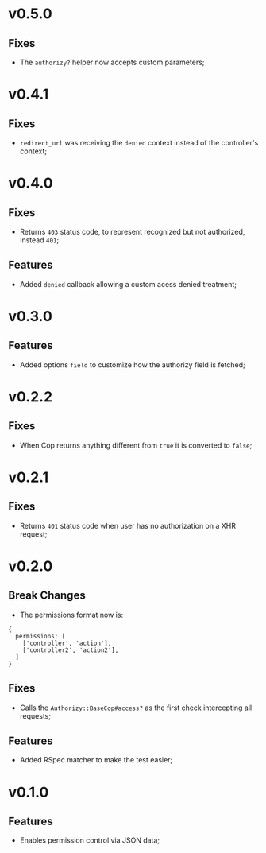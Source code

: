# v0.5.0

## Fixes

- The `authorizy?` helper now accepts custom parameters;

# v0.4.1

## Fixes

- `redirect_url` was receiving the `denied` context instead of the controller's context;

# v0.4.0

## Fixes

- Returns `403` status code, to represent recognized but not authorized, instead `401`;

## Features

- Added `denied` callback allowing a custom acess denied treatment;

# v0.3.0

## Features

- Added options `field` to customize how the authorizy field is fetched;

# v0.2.2

## Fixes

- When Cop returns anything different from `true` it is converted to `false`;

# v0.2.1

## Fixes

- Returns `401` status code when user has no authorization on a XHR request;

# v0.2.0

## Break Changes

- The permissions format now is:

```
{
  permissions: [
    ['controller', 'action'],
    ['controller2', 'action2'],
  ]
}
```

## Fixes

- Calls the `Authorizy::BaseCop#access?` as the first check intercepting all requests;

## Features

- Added RSpec matcher to make the test easier;

# v0.1.0

## Features

- Enables permission control via JSON data;
